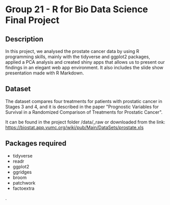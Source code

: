 # Group 21 - R for Bio Data Science Final Project


## Description

In this project, we analysed the prostate cancer data by using R programming skills, mainly with the tidyverse and ggplot2 packages, applied a PCA analysis and created shiny apps that allows us to present our findings in an elegant web app environment. It also includes the slide show presentation made with R Markdown. 



## Dataset

The dataset compares four treatments for patients with prostatic cancer in Stages 3 and 4, and it is described in the paper "Prognostic Variables for Survival in a Randomized Comparison of Treatments for Prostatic Cancer". 

It can be found in the project folder /data/_raw or downloaded from the link: 
https://biostat.app.vumc.org/wiki/pub/Main/DataSets/prostate.xls

## Packages required
- tidyverse
- readr
- ggplot2
- ggridges
- broom
- patchwork
- factoextra
 
.
